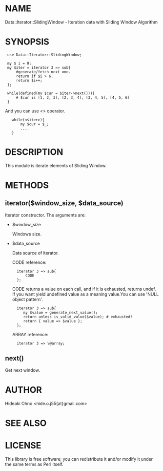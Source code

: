 # NAME
 

Data::Iterator::SlidingWindow - Iteration data with Sliding Window Algorithm
 

# SYNOPSIS
 

     use Data::Iterator::SlidingWindow;
    
     my $ i = 0;
     my $iter = iterator 3 => sub{
         #generate/fetch next one.
         return if $i > 6;
         return $i++;
     };
    
     while(defined(my $cur = $iter->next())){
         # $cur is [1, 2, 3], [2, 3, 4], [3, 4, 5], [4, 5, 6]
     }
    

And you can use <> operator.
 

       while(<$iter>){
           my $cur = $_;
           ....
       }
    
    

# DESCRIPTION
 

This module is iterate elements of Sliding Window.
 

# METHODS

## iterator($window\_size, $data\_source) 

Iterator constructor.
The arguments are:

- $window\_size 

    Windows size. 

- $data\_source

    Data source of iterator.

    CODE reference:

        iterator 3 => sub{
            CODE
        };
        

    CODE returns a value on each call, and if it is exhausted, returns undef.
    If you want yield undefined value as a meaning value.You can use 'NULL object pattern'.

        iterator 3 => sub{
           my $value = generate_next_value();
           return unless is_valid_value($value); # exhausted!
           return { value => $value };
        };

    ARRAY reference:

        iterator 3 => \@array;

## next()

Get next window.
 

# AUTHOR
 

Hideaki Ohno <hide.o.j55{at}gmail.com>
 

# SEE ALSO
 

# LICENSE
 

This library is free software; you can redistribute it and/or modify
it under the same terms as Perl itself.
 
